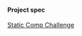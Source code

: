 #### Project spec
[Static Comp Challenge](https://frontend.turing.edu/projects/static-comp-challenge.html)
